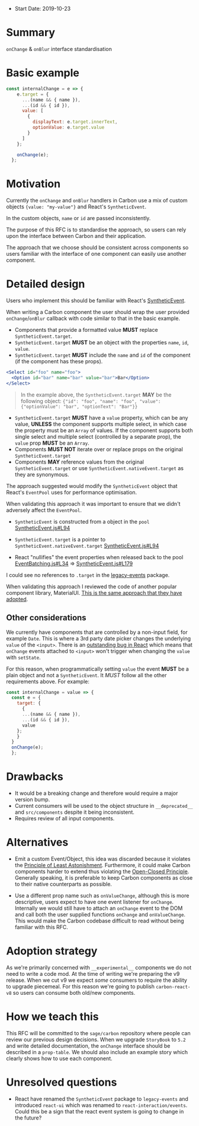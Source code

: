 - Start Date: 2019-10-23

# Summary

`onChange` & `onBlur` interface standardisation

# Basic example

```js
const internalChange = e => {
    e.target = {
      ...(name && { name }),
      ...(id && { id }),
      value: [
        {
          displayText: e.target.innerText,
          optionValue: e.target.value
        }
      ]
    };

    onChange(e);
  };
```

# Motivation

Currently the `onChange` and `onBlur` handlers in Carbon use a mix of custom objects `{value: "my-value"}` and React's `SyntheticEvent`.

In the custom objects, `name` or `id` are passed inconsistently.

The purpose of this RFC is to standardise the approach, so users can rely upon the interface between Carbon and their application.

The approach that we choose should be consistent across components so users familiar with the interface of one component can easily use another component.

# Detailed design

Users who implement this should be familiar with React's [SyntheticEvent](https://reactjs.org/docs/events.html).

When writing a Carbon component the user should wrap the user provided `onChange`/`onBlur` callback with code similar to that in
the basic example.

* Components that provide a formatted value **MUST** replace `SyntheticEvent.target`.
* `SyntheticEvent.target` **MUST** be an object with the properties `name`, `id`, `value`.
* `SyntheticEvent.target` **MUST** include the `name` and `id` of the component (if the component has these props).
```jsx
<Select id="foo" name="foo">
  <Option id="bar" name="bar" value="bar">Bar</Option>
</Select>
```
> In the example above, the `SyntheticEvent.target` **MAY** be the following object: `{"id": "foo", "name": "foo", "value": {"optionValue": "bar", "optionText": "Bar"}}`

* `SyntheticEvent.target` **MUST** have a `value` property, which can be any value, **UNLESS** the component supports
multiple select, in which case the property must be an `Array` of values. If the component supports both single select
and multiple select (controlled by a separate prop), the `value` prop **MUST** be an `Array`.
* Components **MUST NOT** iterate over or replace props on the original `SyntheticEvent.target`
* Components **MAY** reference values from the original `SyntheticEvent.target` or use `SyntheticEvent.nativeEvent.target` as they
are synonymous.

The approach suggested would modify the `SyntheticEvent` object that React's `EventPool` uses for performance optimisation.

When validating this approach it was important to ensure that we didn't adversely affect the `EventPool`.

* `SyntheticEvent` is constructed from a object in the `pool` [SyntheticEvent.js#L94](https://github.com/facebook/react/blob/16.8.6/packages/react-dom/src/events/ChangeEventPlugin.js#L53)
* `SyntheticEvent.target` is a pointer to `SyntheticEvent.nativeEvent.target` [SyntheticEvent.js#L94](
https://github.com/facebook/react/blob/16.8.6/packages/legacy-events/SyntheticEvent.js#L94)

* React "nullifies" the event properties when released back to the pool [EventBatching.js#L34](https://github.com/facebook/react/blob/16.8.6/packages/legacy-events/EventBatching.js#L34) => [SyntheticEvent.js#L179](https://github.com/facebook/react/blob/16.8.6/packages/legacy-events/SyntheticEvent.js#L179)

I could see no references to `.target` in the [legacy-events](https://github.com/facebook/react/search?q=target+path%3Apackages%2Flegacy-events&unscoped_q=target+path%3Apackages%2Flegacy-events) package.

When validating this approach I reviewed the code of another popular component library, MaterialUI. [This is the same
approach that they have adopted](https://github.com/mui-org/material-ui/blob/v4.5.1/packages/material-ui/src/Select/SelectInput.js#L130).

## Other considerations

We currently have components that are controlled by a non-input field, for example `Date`. This is where a 3rd party date
picker changes the underlying `value` of the `<input>`. There is an [outstanding bug in React](https://github.com/facebook/react/issues/13424) which means that `onChange` events attached to `<input>` won't trigger when changing the `value` with `setState`.

For this reason, when programmatically setting `value` the event **MUST** be a plain object and not a `SyntheticEvent`.
It *MUST* follow all the other requirements above.
For example:
```js
const internalChange = value => {
  const e = {
    target: {
      {
      ...(name && { name }),
      ...(id && { id }),
      value
    };
    }
  }
  onChange(e);
  };
```

# Drawbacks

- It would be a breaking change and therefore would require a major version bump.
- Current consumers will be used to the object structure in `__deprecated__` and `src/components` despite it being inconsistent.
- Requires review of all input components.

# Alternatives

- Emit a custom Event/Object, this idea was discarded because it violates the [Principle of Least Astonishment](https://en.wikipedia.org/wiki/Principle_of_least_astonishment). Furthermore, it could make Carbon components harder to extend 
thus violating the [Open-Closed Principle](https://en.wikipedia.org/wiki/Open%E2%80%93closed_principle). Generally
speaking, it is preferable to keep Carbon components as close to their native counterparts as possible.

- Use a different prop name such as `onValueChange`, although this is more descriptive, users expect to have one event
listener for `onChange`. Internally we would still have to attach an `onChange` event to the DOM and call both the user
supplied functions `onChange` and `onValueChange`. This would make the Carbon codebase difficult to read without being
familiar with this RFC.

# Adoption strategy

As we're primarily concerned with `__experimental__` components we do not need to write a code mod.
At the time of writing we're preparing the v9 release. When we cut v9 we expect *some* consumers to require the ability
to upgrade piecemeal. For this reason we're going to publish `carbon-react-v8` so users can consume both old/new components.

# How we teach this

This RFC will be committed to the `sage/carbon` repository where people can review our previous design decisions. When we upgrade `StoryBook` to `5.2` and write detailed documentation, the `onChange` interface should be described in a `prop-table`. We should also include an example story which clearly shows how to use each component.

# Unresolved questions

- React have renamed the `SyntheticEvent` package to `legacy-events` and introduced `react-ui` which was renamed to
`react-interaction/events`. Could this be a sign that the react event system is going to change in the future?
